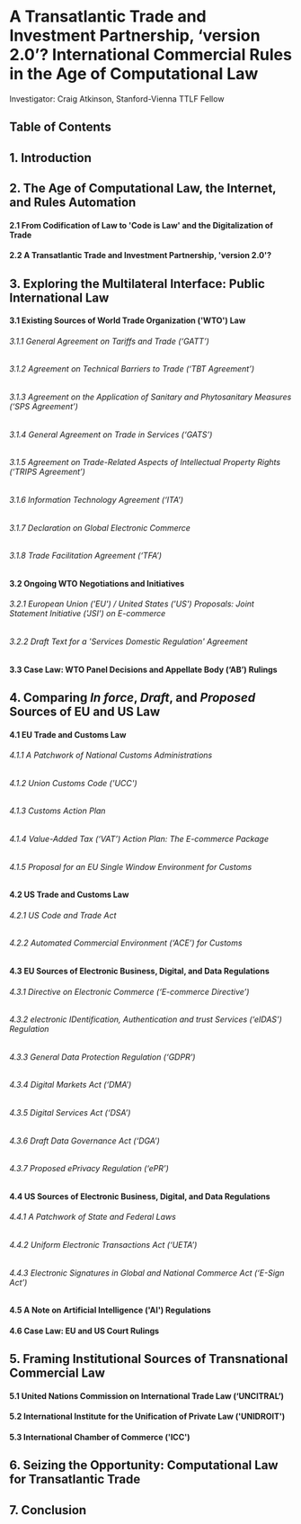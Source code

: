 # A Transatlantic Trade and Investment Partnership, ‘version 2.0’? International Commercial Rules in the Age of Computational Law

Investigator: Craig Atkinson, Stanford-Vienna TTLF Fellow

## Table of Contents

## 1. Introduction

## 2. The Age of Computational Law, the Internet, and Rules Automation

#### 2.1 From Codification of Law to 'Code is Law' and the Digitalization of Trade

#### 2.2 A Transatlantic Trade and Investment Partnership, 'version 2.0'?

## 3. Exploring the Multilateral Interface: Public International Law

#### 3.1 Existing Sources of World Trade Organization ('WTO') Law

###### 3.1.1 General Agreement on Tariffs and Trade (‘GATT’)

###### 3.1.2 Agreement on Technical Barriers to Trade (‘TBT Agreement’)

###### 3.1.3 Agreement on the Application of Sanitary and Phytosanitary Measures (‘SPS Agreement’)

###### 3.1.4 General Agreement on Trade in Services (‘GATS’)

###### 3.1.5 Agreement on Trade-Related Aspects of Intellectual Property Rights (‘TRIPS Agreement’)

###### 3.1.6 Information Technology Agreement (‘ITA’)

###### 3.1.7 Declaration on Global Electronic Commerce

###### 3.1.8 Trade Facilitation Agreement (‘TFA’)

#### 3.2 Ongoing WTO Negotiations and Initiatives

###### 3.2.1 European Union ('EU') / United States ('US') Proposals: Joint Statement Initiative ('JSI') on E-commerce

###### 3.2.2 Draft Text for a 'Services Domestic Regulation' Agreement

#### 3.3 Case Law: WTO Panel Decisions and Appellate Body (‘AB’) Rulings

## 4. Comparing *In force*, *Draft*, and *Proposed* Sources of EU and US Law

#### 4.1 EU Trade and Customs Law

###### 4.1.1 A Patchwork of National Customs Administrations

###### 4.1.2 Union Customs Code ('UCC')

###### 4.1.3 Customs Action Plan

###### 4.1.4 Value-Added Tax (‘VAT’) Action Plan: The E-commerce Package

###### 4.1.5 Proposal for an EU Single Window Environment for Customs

#### 4.2 US Trade and Customs Law

###### 4.2.1 US Code and Trade Act

###### 4.2.2 Automated Commercial Environment (‘ACE’) for Customs

#### 4.3 EU Sources of Electronic Business, Digital, and Data Regulations

###### 4.3.1 Directive on Electronic Commerce (‘E-commerce Directive’)

###### 4.3.2 electronic IDentification, Authentication and trust Services (‘eIDAS’) Regulation

###### 4.3.3 General Data Protection Regulation (‘GDPR’)

###### 4.3.4 Digital Markets Act (‘DMA’)

###### 4.3.5 Digital Services Act (‘DSA’)

###### 4.3.6 Draft Data Governance Act (‘DGA’)

###### 4.3.7 Proposed ePrivacy Regulation (‘ePR’)

#### 4.4 US Sources of Electronic Business, Digital, and Data Regulations

###### 4.4.1 A Patchwork of State and Federal Laws

###### 4.4.2 Uniform Electronic Transactions Act (‘UETA’)

###### 4.4.3 Electronic Signatures in Global and National Commerce Act (‘E-Sign Act’)
 
#### 4.5 A Note on Artificial Intelligence ('AI') Regulations

#### 4.6 Case Law: EU and US Court Rulings

## 5. Framing Institutional Sources of Transnational Commercial Law

#### 5.1 United Nations Commission on International Trade Law (‘UNCITRAL’)

#### 5.2 International Institute for the Unification of Private Law ('UNIDROIT')

#### 5.3 International Chamber of Commerce ('ICC')

## 6. Seizing the Opportunity: Computational Law for Transatlantic Trade

## 7. Conclusion


